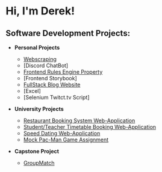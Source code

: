 <h1>Hi, I'm Derek! </h1>

<h2>Software Development Projects:</h2>

- <b>Personal Projects</b>
  - [Webscraping](https://github.com/Derekma1999/Python-Webscraping-Project)
  - [Discord ChatBot]
  - [Frontend Rules Engine Property](https://github.com/Derekma1999/Software-Engineering-Task)
  - [Frontend Storybook]
  - [FullStack Blog Website](https://github.com/Derekma1999/Personal-Project)
  - [Excel]
  - [Selenium Twitct.tv Script]

- <b>University Projects</b>
  - [Restaurant Booking System Web-Application](https://github.com/This-is-Ben/SES1A)
  - [Student/Teacher Timetable Booking Web-Application](https://github.com/VP1996/SES-2B)
  - [Speed Dating Web-Application](https://github.com/anjalikalambe/date.io)
  - [Mock Pac-Man Game Assignment](https://github.com/Derekma1999/Assessment4)
 
- <b>Capstone Project</b>
  - [GroupMatch](https://github.com/GiorgioBaz/GroupMatch)


